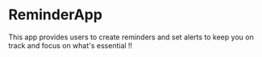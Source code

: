 # ReminderApp
This app provides users to create reminders and set alerts to keep you on track and focus on what's essential !!
